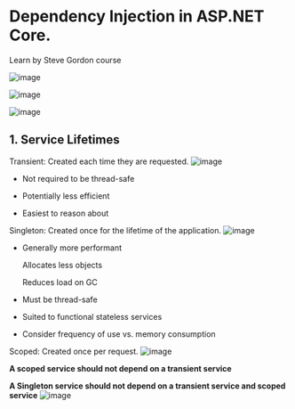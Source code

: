 # Dependency Injection in ASP.NET Core.

Learn by Steve Gordon course

![image](https://user-images.githubusercontent.com/22677953/170874433-82c8c20f-3d46-4f36-8554-719741d6ab80.png)

![image](https://user-images.githubusercontent.com/22677953/170875773-cff0e131-592c-45ab-ac92-91f472d64149.png)

![image](https://user-images.githubusercontent.com/22677953/170875832-6fef20c7-5563-43ac-9e01-b088293ce715.png)




## **1. Service Lifetimes**

Transient: Created each time they are requested.
![image](https://user-images.githubusercontent.com/22677953/170877794-da748aaf-2316-4d2d-a9a6-2cd8158d8930.png)


* Not required to be thread-safe 

* Potentially less efficient 

* Easiest to reason about 

Singleton: Created once for the lifetime of the application.
![image](https://user-images.githubusercontent.com/22677953/170877824-507f8391-373c-476f-8a96-ca08dc292922.png)


* Generally more performant

     Allocates less objects

     Reduces load on GC

* Must be thread-safe

* Suited to functional stateless services

* Consider frequency of use vs. memory consumption

Scoped: Created once per request.
![image](https://user-images.githubusercontent.com/22677953/170877853-1d01e898-99e8-49ee-9201-2ba270747093.png)


**A scoped service should not depend on a transient service**

**A Singleton service should not depend on a transient service and scoped service**
![image](https://user-images.githubusercontent.com/22677953/170877957-025af231-5738-4240-9d69-e7a315684292.png)

